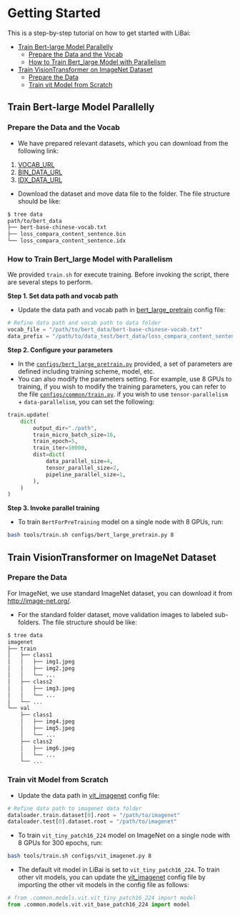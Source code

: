 # Getting Started
This is a step-by-step tutorial on how to get started with LiBai:
- [Train Bert-large Model Parallelly](#train-bert-large-model-parallelly)
  - [Prepare the Data and the Vocab](#prepare-the-data-and-the-vocab)
  - [How to Train Bert_large Model with Parallelism](#how-to-train-bertlarge-model-with-parallelism)
- [Train VisionTransformer on ImageNet Dataset](#train-visiontransformer-on-imagenet-dataset)
  - [Prepare the Data](#data-preparation)
  - [Train vit Model from Scratch](#train-vit-model-from-scratch)


## Train Bert-large Model Parallelly
### Prepare the Data and the Vocab

- We have prepared relevant datasets, which you can download from the following link:

1. [VOCAB_URL](https://oneflow-static.oss-cn-beijing.aliyuncs.com/ci-files/dataset/libai/bert_dataset/bert-base-chinese-vocab.txt)
2. [BIN_DATA_URL](https://oneflow-static.oss-cn-beijing.aliyuncs.com/ci-files/dataset/libai/bert_dataset/loss_compara_content_sentence.bin)
3. [IDX_DATA_URL](https://oneflow-static.oss-cn-beijing.aliyuncs.com/ci-files/dataset/libai/bert_dataset/loss_compara_content_sentence.idx)

- Download the dataset and move data file to the folder. The file structure should be like:
```bash
$ tree data
path/to/bert_data
├── bert-base-chinese-vocab.txt
├── loss_compara_content_sentence.bin
└── loss_compara_content_sentence.idx

```
### How to Train Bert_large Model with Parallelism

We provided `train.sh` for execute training. Before invoking the script, there are several 
steps to perform.

**Step 1. Set data path and vocab path**

- Update the data path and vocab path in [bert_large_pretrain](https://github.com/Oneflow-Inc/libai/blob/main/configs/bert_large_pretrain.py) config file:
```python
# Refine data path and vocab path to data folder
vocab_file = "/path/to/bert_data/bert-base-chinese-vocab.txt"
data_prefix = "/path/to/data_test/bert_data/loss_compara_content_sentence"
```

**Step 2. Configure your parameters**
- In the [`configs/bert_large_pretrain.py`](https://github.com/Oneflow-Inc/libai/blob/main/configs/bert_large_pretrain.py) provided, a set of parameters are defined including training scheme, model, etc.
- You can also modify the parameters setting. For example, use 8 GPUs to training, if you wish to modify the training parameters, you can refer to the file [`configs/common/train.py`](https://github.com/Oneflow-Inc/libai/blob/main/configs/common/train.py). if you wish to use `tensor-parallelism` + `data-parallelism`, you can set the following:

```python
train.update(
    dict(
        output_dir="./path",
        train_micro_batch_size=16,
        train_epoch=5,
        train_iter=10000,
        dist=dict(
            data_parallel_size=4,
            tensor_parallel_size=2,
            pipeline_parallel_size=1,
        ),
    )
)
```

**Step 3. Invoke parallel training**
- To train `BertForPreTraining` model on a single node with 8 GPUs, run:
```bash
bash tools/train.sh configs/bert_large_pretrain.py 8
```


## Train VisionTransformer on ImageNet Dataset
### Prepare the Data
For ImageNet, we use standard ImageNet dataset, you can download it from http://image-net.org/.
- For the standard folder dataset, move validation images to labeled sub-folders. The file structure should be like:
```bash
$ tree data
imagenet
├── train
│   ├── class1
│   │   ├── img1.jpeg
│   │   ├── img2.jpeg
│   │   └── ...
│   ├── class2
│   │   ├── img3.jpeg
│   │   └── ...
│   └── ...
└── val
    ├── class1
    │   ├── img4.jpeg
    │   ├── img5.jpeg
    │   └── ...
    ├── class2
    │   ├── img6.jpeg
    │   └── ...
    └── ...

```
### Train vit Model from Scratch
- Update the data path in [vit_imagenet](https://github.com/Oneflow-Inc/libai/blob/main/configs/vit_imagenet.py) config file:
```python
# Refine data path to imagenet data folder
dataloader.train.dataset[0].root = "/path/to/imagenet"
dataloader.test[0].dataset.root = "/path/to/imagenet"
```
- To train `vit_tiny_patch16_224` model on ImageNet on a single node with 8 GPUs for 300 epochs, run:
```bash
bash tools/train.sh configs/vit_imagenet.py 8
```
- The default vit model in LiBai is set to `vit_tiny_patch16_224`. To train other vit models, you can update the [vit_imagenet](https://github.com/Oneflow-Inc/libai/blob/main/configs/vit_imagenet.py) config file by importing the other vit models in the config file as follows:
```python
# from .common.models.vit.vit_tiny_patch16_224 import model
from .common.models.vit.vit_base_patch16_224 import model
```


